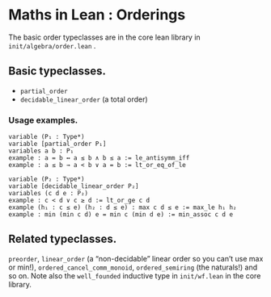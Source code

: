 Maths in Lean : Orderings
=========================

The basic order typeclasses are in the core lean library in
`init/algebra/order.lean` .

Basic typeclasses.
------------------

-  `partial_order`
-  `decidable_linear_order` (a total order)

### Usage examples.

```
variable (P₁ : Type*)
variable [partial_order P₁]
variables a b : P₁
example : a = b ↔ a ≤ b ∧ b ≤ a := le_antisymm_iff
example : a ≤ b → a < b ∨ a = b := lt_or_eq_of_le

variable (P₂ : Type*)
variable [decidable_linear_order P₂]
variables (c d e : P₂)
example : c < d ∨ c ≥ d := lt_or_ge c d
example (h₁ : c ≤ e) (h₂ : d ≤ e) : max c d ≤ e := max_le h₁ h₂
example : min (min c d) e = min c (min d e) := min_assoc c d e
```
                                                    

Related typeclasses.
--------------------

`preorder`, `linear_order` (a “non-decidable” linear order so you can’t
use max or min!), `ordered_cancel_comm_monoid`, `ordered_semiring` (the
naturals!) and so on. Note also the `well_founded` inductive type in
`init/wf.lean` in the core library.
